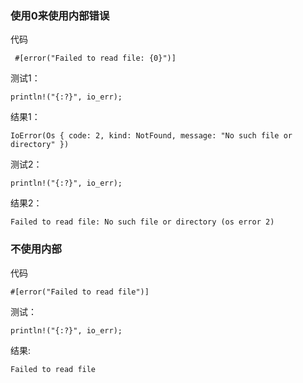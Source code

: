 ### 使用0来使用内部错误
代码
```
 #[error("Failed to read file: {0}")]
```
测试1：
```
println!("{:?}", io_err);
```
结果1：
```
IoError(Os { code: 2, kind: NotFound, message: "No such file or directory" })
```
测试2：
```
println!("{:?}", io_err);
```
结果2：
```
Failed to read file: No such file or directory (os error 2)
```
### 不使用内部
代码
```
#[error("Failed to read file")]
```
测试：
```
println!("{:?}", io_err);
```
结果:
```
Failed to read file
```
